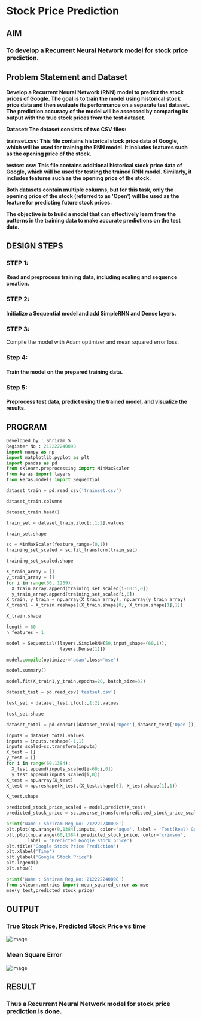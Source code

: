 # Stock Price Prediction

## AIM

### To develop a Recurrent Neural Network model for stock price prediction.

## Problem Statement and Dataset

<h4> Develop a Recurrent Neural Network (RNN) model to predict the stock prices of Google. The goal is to train the model using historical stock price data and then evaluate its performance on a separate test dataset. The prediction accuracy of the model will be assessed by comparing its output with the true stock prices from the test dataset.

Dataset: The dataset consists of two CSV files:

trainset.csv: This file contains historical stock price data of Google, which will be used for training the RNN model. It includes features such as the opening price of the stock.

testset.csv: This file contains additional historical stock price data of Google, which will be used for testing the trained RNN model. Similarly, it includes features such as the opening price of the stock.

Both datasets contain multiple columns, but for this task, only the opening price of the stock (referred to as 'Open') will be used as the feature for predicting future stock prices.

The objective is to build a model that can effectively learn from the patterns in the training data to make accurate predictions on the test data. </h4>


## DESIGN STEPS

### STEP 1:

#### Read and preprocess training data, including scaling and sequence creation.

### STEP 2:

#### Initialize a Sequential model and add SimpleRNN and Dense layers.

### STEP 3:

Compile the model with Adam optimizer and mean squared error loss.

### Step 4:

#### Train the model on the prepared training data.

### Step 5:

#### Preprocess test data, predict using the trained model, and visualize the results.

## PROGRAM

```py
Developed by : Shriram S
Register No : 212222240098
import numpy as np
import matplotlib.pyplot as plt
import pandas as pd
from sklearn.preprocessing import MinMaxScaler
from keras import layers
from keras.models import Sequential
```
```py
dataset_train = pd.read_csv('trainset.csv')
```
```py
dataset_train.columns
```
```py
dataset_train.head()
```
```py
train_set = dataset_train.iloc[:,1:2].values
```
```py
train_set.shape
```
```py
sc = MinMaxScaler(feature_range=(0,1))
training_set_scaled = sc.fit_transform(train_set)
```
```py
training_set_scaled.shape
```
```py
X_train_array = []
y_train_array = []
for i in range(60, 1259):
  X_train_array.append(training_set_scaled[i-60:i,0])
  y_train_array.append(training_set_scaled[i,0])
X_train, y_train = np.array(X_train_array), np.array(y_train_array)
X_train1 = X_train.reshape((X_train.shape[0], X_train.shape[1],1))
```
```py
X_train.shape
```
```py
length = 60
n_features = 1
```
```py
model = Sequential([layers.SimpleRNN(50,input_shape=(60,1)),
                    layers.Dense(1)])
```
```py
model.compile(optimizer='adam',loss='mse')
```

```py
model.summary()
```
```py
model.fit(X_train1,y_train,epochs=20, batch_size=32)
```
```py
dataset_test = pd.read_csv('testset.csv')
```

```py
test_set = dataset_test.iloc[:,1:2].values
```

```py
test_set.shape
```
```py
dataset_total = pd.concat((dataset_train['Open'],dataset_test['Open']),axis=0)
```
```py
inputs = dataset_total.values
inputs = inputs.reshape(-1,1)
inputs_scaled=sc.transform(inputs)
X_test = []
y_test = []
for i in range(60,1384):
  X_test.append(inputs_scaled[i-60:i,0])
  y_test.append(inputs_scaled[i,0])
X_test = np.array(X_test)
X_test = np.reshape(X_test,(X_test.shape[0], X_test.shape[1],1))
```

```py
X_test.shape
```
```py
predicted_stock_price_scaled = model.predict(X_test)
predicted_stock_price = sc.inverse_transform(predicted_stock_price_scaled)
```
```py
print('Name : Shriram Reg_No: 212222240098')
plt.plot(np.arange(0,1384),inputs, color='aqua', label = 'Test(Real) Google stock price')
plt.plot(np.arange(60,1384),predicted_stock_price, color='crimson',
		label = 'Predicted Google stock price')
plt.title('Google Stock Price Prediction')
plt.xlabel('Time')
plt.ylabel('Google Stock Price')
plt.legend()
plt.show()
```

```py
print('Name : Shriram Reg_No: 212222240098')
from sklearn.metrics import mean_squared_error as mse
mse(y_test,predicted_stock_price)
```


## OUTPUT

### True Stock Price, Predicted Stock Price vs time

![image](https://github.com/ShriramGH/rnn-stock-price-prediction/assets/117991122/002ca748-2cc6-4ca2-b89c-0da82f8e4e78)

### Mean Square Error

![image](https://github.com/ShriramGH/rnn-stock-price-prediction/assets/117991122/fa3e72de-0f1b-4cc1-948c-4669420038c0)

## RESULT

### Thus a Recurrent Neural Network model for stock price prediction is done.
